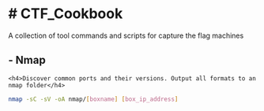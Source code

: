 <h1># CTF_Cookbook</h1>
A collection of tool commands and scripts for capture the flag machines

  <h2>- Nmap</h2>
  
    <h4>Discover common ports and their versions. Output all formats to an nmap folder</h4>
      
   ```bash
   nmap -sC -sV -oA nmap/[boxname] [box_ip_address]
   ```

